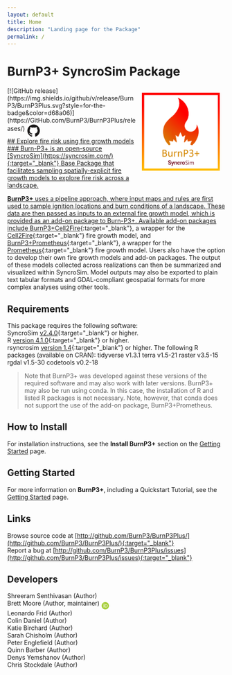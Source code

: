 ```yaml
---
layout: default
title: Home
description: "Landing page for the Package"
permalink: /
---
```


# **BurnP3+** SyncroSim Package
<img align="right" style="padding: 13px" width="180" src="assets/images/logo/burnP3Plus-sticker.png">
[![GitHub release](https://img.shields.io/github/v/release/BurnP3/BurnP3Plus.svg?style=for-the-badge&color=d68a06)](https://GitHub.com/BurnP3/BurnP3Plus/releases/)    <a href="https://github.com/BurnP3/BurnP3Plus"><img align="middle" style="padding: 1px" width="30" src="assets/images/logo/github-trans2.png">
<br>
## Explore fire risk using fire growth models
### Burn-P3+ is an open-source [SyncroSim](https://syncrosim.com/){:target="_blank"} Base Package that facilitates sampling spatially-explicit fire growth models to explore fire risk across a landscape.


**BurnP3+** uses a pipeline approach, where input maps and rules are first used to sample ignition locations and burn conditions of a landscape. These data are then passed as inputs to an external fire growth model, which is provided as an add-on package to Burn-P3+. Available add-on packages include [BurnP3+Cell2Fire](https://github.com/cell2fire/Cell2Fire){:target="_blank"}, a wrapper for the [Cell2Fire](https://github.com/cell2fire/Cell2Fire){:target="_blank"} fire growth model, and [BurnP3+Prometheus](https://github.com/BurnP3/BurnP3PlusPrometheus){:target="_blank"}, a wrapper for the [Prometheus](https://firegrowthmodel.ca/pages/prometheus_overview_e.html){:target="_blank"} fire growth model. Users also have the option to develop their own fire growth models and add-on packages. The output of these models collected across realizations can then be summarized and visualized within SyncroSim. Model outputs may also be exported to plain text tabular formats and GDAL-compliant geospatial formats for more complex analyses using other tools.

## Requirements

This package requires the following software:<br>
SyncroSim [v2.4.0](https://syncrosim.com/download/){:target="_blank"} or higher.
<br>
R [version 4.1.0](https://www.r-project.org/){:target="_blank"} or higher.
<br>
rsyncrosim [version 1.4](){:target="_blank"} or higher.
The following R packages (available on CRAN):
tidyverse v1.3.1
terra v1.5-21
raster v3.5-15
rgdal v1.5-30
codetools v0.2-18
<br>
> Note that BurnP3+ was developed against these versions of the required software and may also work with later versions. 
> BurnP3+ may also be run using conda. In this case, the installation of R and listed R packages is not necessary. Note, however, that conda does not support the use of the add-on package, BurnP3+Prometheus. 

## How to Install

For installation instructions, see the **Install BurnP3+** section on the [Getting Started](https://burnp3.github.io/BurnP3Plus/getting_started.html) page.

## Getting Started

For more information on **BurnP3+**, including a Quickstart Tutorial, see the [Getting Started](https://burnp3.github.io/BurnP3Plus/getting_started.html) page.

## Links

Browse source code at
[http://github.com/BurnP3/BurnP3Plus/](http://github.com/BurnP3/BurnP3Plus/){:target="_blank"}
<br>
Report a bug at
[http://github.com/BurnP3/BurnP3Plus/issues](http://github.com/BurnP3/BurnP3Plus/issues){:target="_blank"}

## Developers

Shreeram Senthivasan (Author)
<br>
Brett Moore (Author, maintainer) <a href="https://orcid.org/0000-0002-9456-8435" target="_blank"><img align="middle" style="padding: 0.5px" width="17" src="assets/images/ORCID.png"></a>
<br>
Leonardo Frid (Author)
<br>
Colin Daniel (Author)
<br>
Katie Birchard (Author)
<br>
Sarah Chisholm (Author)
<br>
Peter Englefield (Author)
<br>
Quinn Barber (Author)
<br>
Denys Yemshanov (Author)
<br>
Chris Stockdale (Author)
<br>
